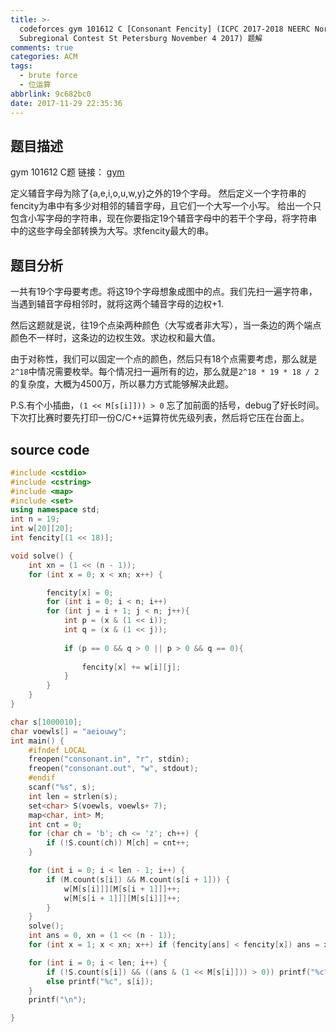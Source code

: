 ```yaml
---
title: >-
  codeforces gym 101612 C [Consonant Fencity] (ICPC 2017-2018 NEERC Northern
  Subregional Contest St Petersburg November 4 2017) 题解
comments: true
categories: ACM
tags:
  - brute force
  - 位运算
abbrlink: 9c682bc0
date: 2017-11-29 22:35:36
---
```


## 题目描述
gym 101612 C题
链接： [gym](http://codeforces.com/gym/101612)


定义辅音字母为除了{a,e,i,o,u,w,y}之外的19个字母。
然后定义一个字符串的fencity为串中有多少对相邻的辅音字母，且它们一个大写一个小写。
给出一个只包含小写字母的字符串，现在你要指定19个辅音字母中的若干个字母，将字符串中的这些字母全部转换为大写。求fencity最大的串。

<!-- more --> 

## 题目分析
一共有19个字母要考虑。将这19个字母想象成图中的点。我们先扫一遍字符串，当遇到辅音字母相邻时，就将这两个辅音字母的边权+1.

然后这题就是说，往19个点染两种颜色（大写或者非大写），当一条边的两个端点颜色不一样时，这条边的边权生效。求边权和最大值。

由于对称性，我们可以固定一个点的颜色，然后只有18个点需要考虑，那么就是`2^18`中情况需要枚举。每个情况扫一遍所有的边，那么就是`2^18 * 19 * 18 / 2`的复杂度，大概为4500万，所以暴力方式能够解决此题。

P.S.有个小插曲，`(1 << M[s[i]])) > 0` 忘了加前面的括号，debug了好长时间。
下次打比赛时要先打印一份C/C++运算符优先级列表，然后将它压在台面上。

## source code
```c++
#include <cstdio>
#include <cstring>
#include <map>
#include <set>
using namespace std;
int n = 19;
int w[20][20];
int fencity[(1 << 18)];

void solve() {
    int xn = (1 << (n - 1));
    for (int x = 0; x < xn; x++) {

        fencity[x] = 0;
        for (int i = 0; i < n; i++)
        for (int j = i + 1; j < n; j++){
            int p = (x & (1 << i));
            int q = (x & (1 << j));
          
            if (p == 0 && q > 0 || p > 0 && q == 0){
               
                fencity[x] += w[i][j];
            } 
        }
    }
}

char s[1000010];
char voewls[] = "aeiouwy";
int main() {
    #ifndef LOCAL
    freopen("consonant.in", "r", stdin);
    freopen("consonant.out", "w", stdout);
    #endif
    scanf("%s", s);
    int len = strlen(s);
    set<char> S(voewls, voewls+ 7);
    map<char, int> M;
    int cnt = 0;
    for (char ch = 'b'; ch <= 'z'; ch++) {
        if (!S.count(ch)) M[ch] = cnt++;
    }

    for (int i = 0; i < len - 1; i++) {
        if (M.count(s[i]) && M.count(s[i + 1])) {
            w[M[s[i]]][M[s[i + 1]]]++;
            w[M[s[i + 1]]][M[s[i]]]++;
        }
    }
    solve();
    int ans = 0, xn = (1 << (n - 1));
    for (int x = 1; x < xn; x++) if (fencity[ans] < fencity[x]) ans = x;

    for (int i = 0; i < len; i++) {
        if (!S.count(s[i]) && ((ans & (1 << M[s[i]])) > 0)) printf("%c", s[i] + 'A' - 'a');
        else printf("%c", s[i]);
    }
    printf("\n");

}

```